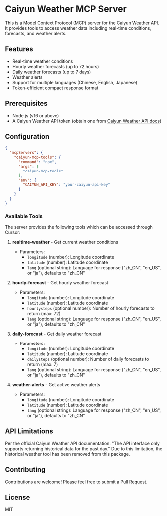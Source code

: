# Caiyun Weather MCP Server

This is a Model Context Protocol (MCP) server for the Caiyun Weather API. It
provides tools to access weather data including real-time conditions, forecasts,
and weather alerts.

## Features

- Real-time weather conditions
- Hourly weather forecasts (up to 72 hours)
- Daily weather forecasts (up to 7 days)
- Weather alerts
- Support for multiple languages (Chinese, English, Japanese)
- Token-efficient compact response format

## Prerequisites

- Node.js (v16 or above)
- A Caiyun Weather API token (obtain one from
  [Caiyun Weather API docs](https://docs.caiyunapp.com/weather-api/))

## Configuration

```json
{
  "mcpServers": {
    "caiyun-mcp-tools": {
      "command": "npx",
      "args": [
        "caiyun-mcp-tools"
      ],
      "env": {
        "CAIYUN_API_KEY": "your-caiyun-api-key"
      }
    }
  }
}
```

### Available Tools

The server provides the following tools which can be accessed through Cursor:

1. **realtime-weather** - Get current weather conditions
   - Parameters:
     - `longitude` (number): Longitude coordinate
     - `latitude` (number): Latitude coordinate
     - `lang` (optional string): Language for response ("zh_CN", "en_US", or
       "ja"), defaults to "zh_CN"

2. **hourly-forecast** - Get hourly weather forecast
   - Parameters:
     - `longitude` (number): Longitude coordinate
     - `latitude` (number): Latitude coordinate
     - `hourlysteps` (optional number): Number of hourly forecasts to return
       (max: 72)
     - `lang` (optional string): Language for response ("zh_CN", "en_US", or
       "ja"), defaults to "zh_CN"

3. **daily-forecast** - Get daily weather forecast
   - Parameters:
     - `longitude` (number): Longitude coordinate
     - `latitude` (number): Latitude coordinate
     - `dailysteps` (optional number): Number of daily forecasts to return
       (max: 7)
     - `lang` (optional string): Language for response ("zh_CN", "en_US", or
       "ja"), defaults to "zh_CN"

4. **weather-alerts** - Get active weather alerts
   - Parameters:
     - `longitude` (number): Longitude coordinate
     - `latitude` (number): Latitude coordinate
     - `lang` (optional string): Language for response ("zh_CN", "en_US", or
       "ja"), defaults to "zh_CN"

## API Limitations

Per the official Caiyun Weather API documentation: "The API interface only
supports returning historical data for the past day." Due to this limitation,
the historical weather tool has been removed from this package.

## Contributing

Contributions are welcome! Please feel free to submit a Pull Request.

## License

MIT
